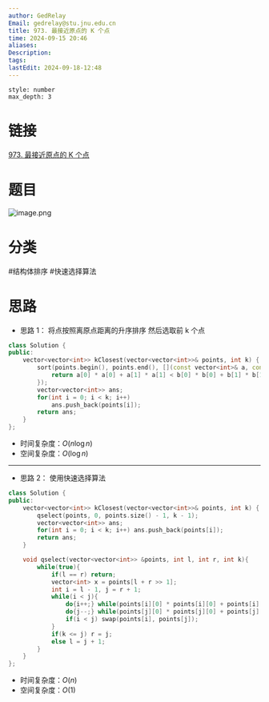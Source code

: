 ```yaml
---
author: GedRelay
Email: gedrelay@stu.jnu.edu.cn
title: 973. 最接近原点的 K 个点
time: 2024-09-15 20:46
aliases: 
Description: 
tags: 
lastEdit: 2024-09-18-12:48
---
```


```toc
style: number
max_depth: 3
```

# 链接
[973. 最接近原点的 K 个点](https://leetcode.cn/problems/k-closest-points-to-origin/) 

# 题目
![image.png](https://ged-pic-bed.oss-cn-guangzhou.aliyuncs.com/img/202409152046953.png)


# 分类
#结构体排序 #快速选择算法 

# 思路
- 思路 1：
将点按照离原点距离的升序排序
然后选取前 k 个点


```cpp
class Solution {
public:
    vector<vector<int>> kClosest(vector<vector<int>>& points, int k) {
        sort(points.begin(), points.end(), [](const vector<int>& a, const vector<int>& b){
            return a[0] * a[0] + a[1] * a[1] < b[0] * b[0] + b[1] * b[1];
        });
        vector<vector<int>> ans;
        for(int i = 0; i < k; i++)
            ans.push_back(points[i]);
        return ans;
    }
};
```


- 时间复杂度：${ O\left( n\log n \right)  }$ 
- 空间复杂度：${O\left( \log n \right)  }$ 


---

- 思路 2：
使用快速选择算法


```cpp
class Solution {
public:
    vector<vector<int>> kClosest(vector<vector<int>>& points, int k) {
        qselect(points, 0, points.size() - 1, k - 1);
        vector<vector<int>> ans;
        for(int i = 0; i < k; i++) ans.push_back(points[i]);
        return ans;
    }

    void qselect(vector<vector<int>> &points, int l, int r, int k){
        while(true){
            if(l == r) return;
            vector<int> x = points[l + r >> 1];
            int i = l - 1, j = r + 1;
            while(i < j){
                do{i++;} while(points[i][0] * points[i][0] + points[i][1] * points[i][1] < x[0] * x[0] + x[1] * x[1]);
                do{j--;} while(points[j][0] * points[j][0] + points[j][1] * points[j][1] > x[0] * x[0] + x[1] * x[1]);
                if(i < j) swap(points[i], points[j]);
            }
            if(k <= j) r = j;
            else l = j + 1;
        }
    }
};
```


- 时间复杂度：${ O\left( n\right)  }$ 
- 空间复杂度：${O\left( 1 \right)  }$ 
